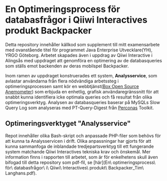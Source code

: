 # En Optimeringsprocess för databasfrågor i Qiiwi Interactives produkt Backpacker

Detta repository innehåller källkod som supplement till mitt examensarbete med ovanstående titel för programmet Java Enterprise Utvecklare(YH), YRGO Göteborg. Arbetet skapades även i uppdrag av Qiiwi Interactive i Alingsås med uppdraget att genomföra en optimering av de databasqueries som ställs emot backenden av deras mobilspel Backpacker. 

Inom ramen av uppdraget konstruerades ett system, <b>Analysservice</b>, som avlastar användarna från flera nödvändiga arbetssteg i optimeringsprocessen samt kör en webbtjänst([Box Open Source Anemometer](https://github.com/box/Anemometer)) som erbjuda en enhetlig, grafisk användaregränssnitt för att snabbt kunna identifiera icke optimala queries och få resultat från olika optimeringsverktyg. Analysen av databasqueries baserar på MySQLs Slow Query Log som analyseras med PT-Query-Digest från  [Perconas](https://www.percona.com/) Toolkit.       

## Optimeringsverktyget "Analysservice" 
Repot innehåller olika Bash-skript och anpassade PHP-filer som behövs för att kunna ta Analysservicen i drift. Olika anpassningar har gjorts för att kunna sammanfoga de inblandade tredjepartsverktyg till ett fungerande system matchande Qiiwi Interactives tekniska krav och önskemål. Mer information finns i rapporten till arbetet, som är för enkelhetens skull även bifogad till detta repository som pdf-fil, se [här](En\ optimeringsprocess\ för\ databasfrågor\ i\ Qiiwi\ Interactives\ produkt\ Backpacker_Tim\ Langhans.pdf).    
